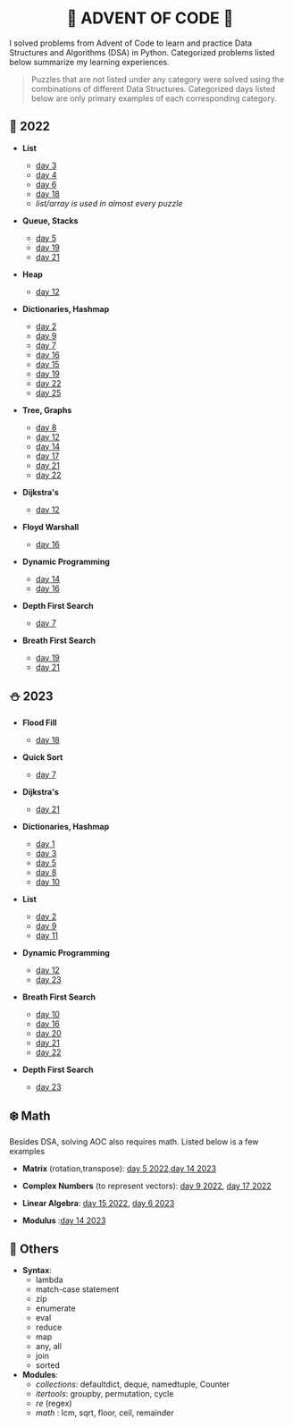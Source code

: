 <h1 align=center> 🎄 ADVENT OF CODE 🎄</h1>

I solved problems from Advent of Code to learn and practice  Data Structures and Algorithms (DSA) in Python. Categorized problems listed below summarize my learning experiences. 

> Puzzles that are not listed under any category were solved using the combinations of different Data Structures. Categorized days listed below are only primary examples of each corresponding category. 

## 🎅 2022 
* **List**

    * [day 3](./2022/day3_2022/AOC_day3.py)
    * [day 4](./2022/day4_2022/day4.py)
    * [day 6](./2022/day6_2022/day6.py)
    * [day 18](./2022/day18_2022/day18part1.py)
    * *list/array is used in almost every puzzle*

* **Queue, Stacks** 
    * [day 5](./2022/day5_2022/day5.py)
    * [day 19](./2022/day19_2022/day19.py) 
    * [day 21](./2022/day21_2022/part2.py) 

* **Heap** 
    * [day 12](./2022/day12_2022/AOCday12.py)

* **Dictionaries, Hashmap** 
    * [day 2](./2022/day2_2022/AOC_day2_part2.py)
    * [day 9](./2022/day9_2022/day9.py)
    * [day 7](./2022/day7_2022/AOC_day7.py)
    * [day 16](./2022/day16_2022/day16.py)
    * [day 15](./2022/day15_2022/aoc15_part1.py)
    * [day 19](./2022/day19_2022/day19.py) 
    * [day 22](./2022/day22_2022/part1.py)
    * [day 25](./2022/day25_2022/part1.py)

* **Tree, Graphs**
    * [day 8](./2022/day8_2022/day8.py)
    * [day 12](./2022/day12_2022/AOCday12.py)
    * [day 14](./2022/day14_2022/AOC14_part1.py)
    * [day 17](./2022/day17_2022/day17_part1.py)
    * [day 21](./2022/day21_2022/part2.py) 
    * [day 22](./2022/day22_2022/part1.py)

* **Dijkstra's** 
    * [day 12](./2022/day12_2022/AOCday12.py)

* **Floyd Warshall**
    * [day 16](./2022/day16_2022/day16.py)


* **Dynamic Programming** 
    * [day 14](./2022/day14_2022/AOC14_part1.py)
    * [day 16](./2022/day16_2022/day16.py)

* **Depth First Search** 
    * [day 7](./2022/day7_2022/AOC_day7.py)

* **Breath First Search** 
    * [day 19](./2022/day19_2022/day19.py) 
    * [day 21](./2022/day21_2022/part2.py) 


## ⛄ 2023 

* **Flood Fill**
    * [day 18](./2023/day18_2023/part1.py)

* **Quick Sort**
    * [day 7](./2023/day7_2023/part1.py/)

* **Dijkstra's**
    * [day 21](./2023/day21_2023/part12.py)
    

* **Dictionaries, Hashmap** 
    * [day 1](./2023/day1_2023/part2.py)
    * [day 3](./2023/day3_2023/part1.py)
    * [day 5](./2023/day5_2023/part1.py)
    * [day 8](./2023/day8_2023/part1.py)
    * [day 10](./2023/day10_2023/part1.py)

* **List**
    * [day 2](./2023/day2_2023/part1.py)
    * [day 9](./2023/day9_2023/part1.py)
    * [day 11](./2023/day11_2023/part1.py)

* **Dynamic Programming** 
    * [day 12](./2023/day12_2023/part1.py)
    * [day 23](./2023/day23_2023/part1.py)

* **Breath First Search** 
    * [day 10](./2023/day10_2023/part1.py)
    * [day 16](./2023/day16_2023/part1.py)
    * [day 20](./2023/day20_2023/part1.py)
    * [day 21](./2023/day21_2023/part1.py)
    * [day 22](./2023/day22_2023/bothpart.py)

* **Depth First Search** 
    * [day 23](./2023/day23_2023/part1.py)
    



## ❄️ Math
<p> Besides DSA, solving AOC also requires math. Listed below is a few examples</p>

* **Matrix** (rotation,transpose): [day 5 2022](./2022/day5_2022/day5.py),[day 14 2023](./2023/day14_2023/part1.py)

* **Complex Numbers** (to represent vectors): [day 9 2022](./2022/day9_2022/day9.py), [day 17 2022](./2022/day17_2022/day17_part1.py)

* **Linear Algebra**: [day 15 2022](./2022/day15_2022/README.md), [day 6 2023](./2023/day6_2023/part2.py)

* **Modulus** :[day 14 2023](./2023/day14_2023/part2.py)

## 🚀 Others 

* **Syntax**: 
    - lambda 
    - match-case statement 
    - zip
    - enumerate
    - eval
    - reduce
    - map
    - any, all
    - join
    - sorted
* **Modules**: 
    - *collections*: defaultdict, deque, namedtuple, Counter 
    - *itertools*: groupby, permutation, cycle 
    - *re* (regex)
    - *math* : lcm, sqrt, floor, ceil, remainder 







